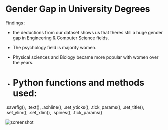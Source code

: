 #   Gender Gap in University Degrees

Findings :
- the deductions from our dataset shows us that theres still a huge gender gap in Engineering & Computer Science fields.
- The psychology field is majority women. 
- Physical sciences and Biology became more popular with women over the years.

- # Python functions and methods used: 
.savefig(), .text(), .axhline(), .set_yticks(), .tick_params(), .set_title(), .set_ylim(), .set_xlim(), .spines(), .tick_params()

![screenshot](https://github.com/dthatprince/gendergap/blob/master/Screen%20Shot%202019-09-19.png)